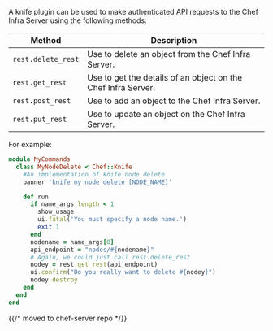 A knife plugin can be used to make authenticated API requests to the
Chef Infra Server using the following methods:

<table>
<colgroup>
<col style="width: 12%" />
<col style="width: 87%" />
</colgroup>
<thead>
<tr class="header">
<th>Method</th>
<th>Description</th>
</tr>
</thead>
<tbody>
<tr>
<td><code>rest.delete_rest</code></td>
<td>Use to delete an object from the Chef Infra Server.</td>
</tr>
<tr>
<td><code>rest.get_rest</code></td>
<td>Use to get the details of an object on the Chef Infra Server.</td>
</tr>
<tr>
<td><code>rest.post_rest</code></td>
<td>Use to add an object to the Chef Infra Server.</td>
</tr>
<tr>
<td><code>rest.put_rest</code></td>
<td>Use to update an object on the Chef Infra Server.</td>
</tr>
</tbody>
</table>

For example:

```ruby
module MyCommands
  class MyNodeDelete < Chef::Knife
    #An implementation of knife node delete
    banner 'knife my node delete [NODE_NAME]'

    def run
      if name_args.length < 1
        show_usage
        ui.fatal('You must specify a node name.')
        exit 1
      end
      nodename = name_args[0]
      api_endpoint = "nodes/#{nodename}"
      # Again, we could just call rest.delete_rest
      nodey = rest.get_rest(api_endpoint)
      ui.confirm("Do you really want to delete #{nodey}")
      nodey.destroy
    end
  end
end
```

{{/* moved to chef-server repo */}}
